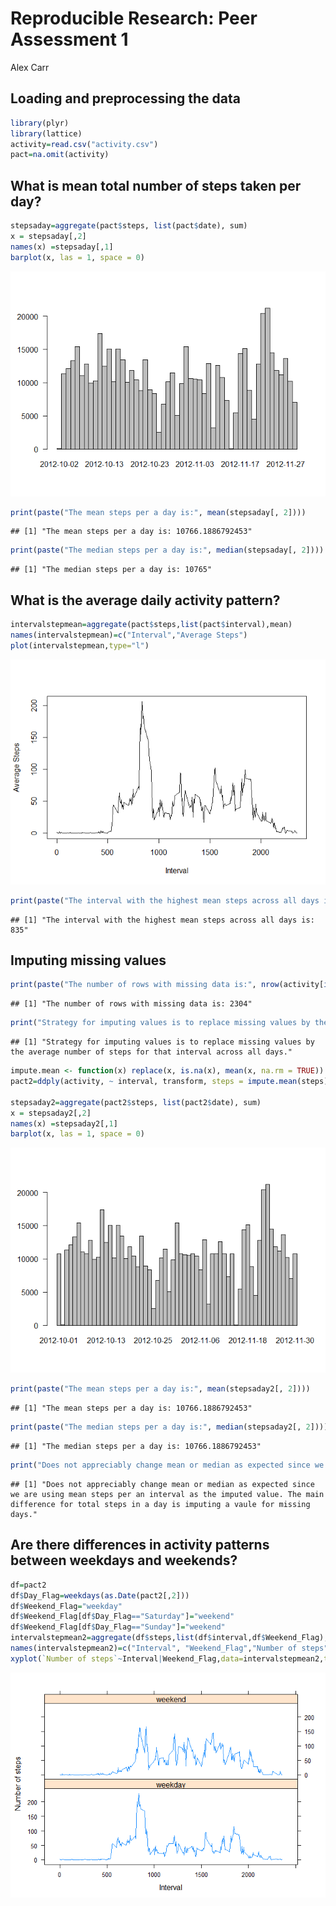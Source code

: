 # Reproducible Research: Peer Assessment 1
Alex Carr  


## Loading and preprocessing the data

```r
library(plyr)
library(lattice)
activity=read.csv("activity.csv")
pact=na.omit(activity)
```


## What is mean total number of steps taken per day?

```r
stepsaday=aggregate(pact$steps, list(pact$date), sum)
x = stepsaday[,2]
names(x) =stepsaday[,1]
barplot(x, las = 1, space = 0)
```

![](PA1_template_files/figure-html/unnamed-chunk-2-1.png) 

```r
print(paste("The mean steps per a day is:", mean(stepsaday[, 2])))
```

```
## [1] "The mean steps per a day is: 10766.1886792453"
```

```r
print(paste("The median steps per a day is:", median(stepsaday[, 2])))
```

```
## [1] "The median steps per a day is: 10765"
```


## What is the average daily activity pattern?

```r
intervalstepmean=aggregate(pact$steps,list(pact$interval),mean)
names(intervalstepmean)=c("Interval","Average Steps")
plot(intervalstepmean,type="l")
```

![](PA1_template_files/figure-html/unnamed-chunk-3-1.png) 

```r
print(paste("The interval with the highest mean steps across all days is:", intervalstepmean[which.max(intervalstepmean[,2]),1]))
```

```
## [1] "The interval with the highest mean steps across all days is: 835"
```

## Imputing missing values

```r
print(paste("The number of rows with missing data is:", nrow(activity[is.na(activity),])))
```

```
## [1] "The number of rows with missing data is: 2304"
```

```r
print("Strategy for imputing values is to replace missing values by the average number of steps for that interval across all days.")
```

```
## [1] "Strategy for imputing values is to replace missing values by the average number of steps for that interval across all days."
```

```r
impute.mean <- function(x) replace(x, is.na(x), mean(x, na.rm = TRUE))
pact2=ddply(activity, ~ interval, transform, steps = impute.mean(steps))

stepsaday2=aggregate(pact2$steps, list(pact2$date), sum)
x = stepsaday2[,2]
names(x) =stepsaday2[,1]
barplot(x, las = 1, space = 0)
```

![](PA1_template_files/figure-html/unnamed-chunk-4-1.png) 

```r
print(paste("The mean steps per a day is:", mean(stepsaday2[, 2])))
```

```
## [1] "The mean steps per a day is: 10766.1886792453"
```

```r
print(paste("The median steps per a day is:", median(stepsaday2[, 2])))
```

```
## [1] "The median steps per a day is: 10766.1886792453"
```

```r
print("Does not appreciably change mean or median as expected since we are using mean steps per an interval as the imputed value. The main difference for total steps in a day is imputing a vaule for missing days.")
```

```
## [1] "Does not appreciably change mean or median as expected since we are using mean steps per an interval as the imputed value. The main difference for total steps in a day is imputing a vaule for missing days."
```


## Are there differences in activity patterns between weekdays and weekends?

```r
df=pact2
df$Day_Flag=weekdays(as.Date(pact2[,2]))
df$Weekend_Flag="weekday"
df$Weekend_Flag[df$Day_Flag=="Saturday"]="weekend"
df$Weekend_Flag[df$Day_Flag=="Sunday"]="weekend"
intervalstepmean2=aggregate(df$steps,list(df$interval,df$Weekend_Flag),mean)
names(intervalstepmean2)=c("Interval", "Weekend_Flag","Number of steps")
xyplot(`Number of steps`~Interval|Weekend_Flag,data=intervalstepmean2,type="l",layout=c(1,2))
```

![](PA1_template_files/figure-html/unnamed-chunk-5-1.png) 

